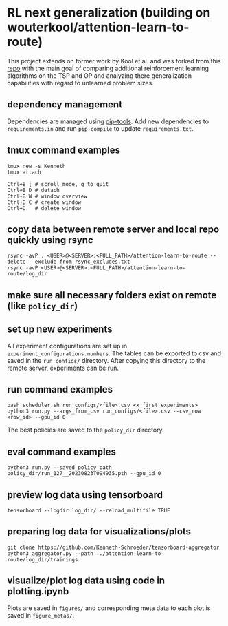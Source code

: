 # RL next generalization (building on wouterkool/attention-learn-to-route)
This project extends on former work by Kool et al. and was forked from this [repo](https://github.com/wouterkool/attention-learn-to-route) with the main goal of comparing additional reinforcement learning algorithms on the TSP and OP and analyzing there generalization capabilities with regard to unlearned problem sizes.

## dependency management
Dependencies are managed using [pip-tools](https://github.com/jazzband/pip-tools).
Add new dependencies to `requirements.in` and run `pip-compile` to update `requirements.txt`.

## tmux command examples
```
tmux new -s Kenneth
tmux attach

Ctrl+B [ # scroll mode, q to quit
Ctrl+B D # detach
Ctrl+B W # window overview
Ctrl+B C # create window
Ctrl+D   # delete window
```

## copy data between remote server and local repo quickly using rsync
```
rsync -avP . <USER>@<SERVER>:<FULL_PATH>/attention-learn-to-route --delete --exclude-from rsync_excludes.txt
rsync -avP <USER>@<SERVER>:<FULL_PATH>/attention-learn-to-route/log_dir 
```

## make sure all necessary folders exist on remote (like `policy_dir`)

## set up new experiments
All experiment configurations are set up in `experiment_configurations.numbers`.
The tables can be exported to csv and saved in the `run_configs/` directory.
After copying this directory to the remote server, experiments can be run.

## run command examples
```
bash scheduler.sh run_configs/<file>.csv <x_first_experiments>
python3 run.py --args_from_csv run_configs/<file>.csv --csv_row <row_id> --gpu_id 0
```
The best policies are saved to the `policy_dir` directory.

## eval command examples
```
python3 run.py --saved_policy_path policy_dir/run_127__20230823T094935.pth --gpu_id 0
```


## preview log data using tensorboard
```
tensorboard --logdir log_dir/ --reload_multifile TRUE
```

## preparing log data for visualizations/plots
```
git clone https://github.com/Kenneth-Schroeder/tensorboard-aggregator
python3 aggregator.py --path ../attention-learn-to-route/log_dir/trainings
```

## visualize/plot log data using code in plotting.ipynb
Plots are saved in `figures/` and corresponding meta data to each plot is saved in `figure_metas/`.
